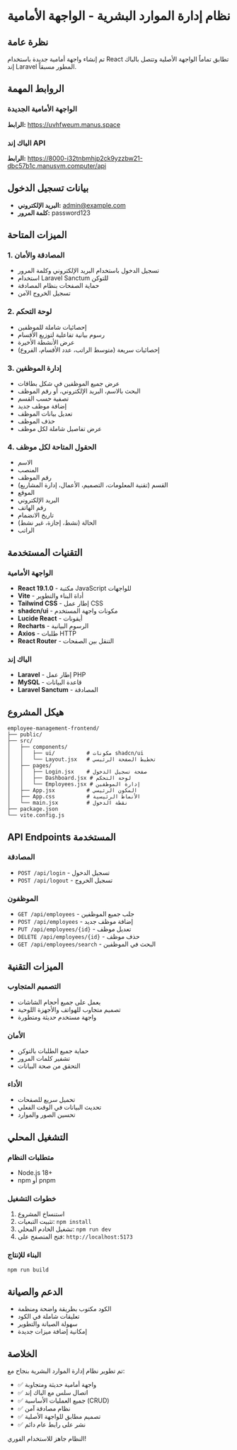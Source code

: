 # نظام إدارة الموارد البشرية - الواجهة الأمامية

## نظرة عامة
تم إنشاء واجهة أمامية جديدة باستخدام React تطابق تماماً الواجهة الأصلية وتتصل بالباك إند Laravel المطور مسبقاً.

## الروابط المهمة

### الواجهة الأمامية الجديدة
**الرابط:** https://uvhfweum.manus.space

### الباك إند API
**الرابط:** https://8000-i32tnbmhjp2ck9yzzbw21-dbc57b1c.manusvm.computer/api

## بيانات تسجيل الدخول
- **البريد الإلكتروني:** admin@example.com
- **كلمة المرور:** password123

## الميزات المتاحة

### 1. المصادقة والأمان
- تسجيل الدخول باستخدام البريد الإلكتروني وكلمة المرور
- استخدام Laravel Sanctum للتوكن
- حماية الصفحات بنظام المصادقة
- تسجيل الخروج الآمن

### 2. لوحة التحكم
- إحصائيات شاملة للموظفين
- رسوم بيانية تفاعلية لتوزيع الأقسام
- عرض الأنشطة الأخيرة
- إحصائيات سريعة (متوسط الراتب، عدد الأقسام، الفروع)

### 3. إدارة الموظفين
- عرض جميع الموظفين في شكل بطاقات
- البحث بالاسم، البريد الإلكتروني، أو رقم الموظف
- تصفية حسب القسم
- إضافة موظف جديد
- تعديل بيانات الموظف
- حذف الموظف
- عرض تفاصيل شاملة لكل موظف

### 4. الحقول المتاحة لكل موظف
- الاسم
- المنصب
- رقم الموظف
- القسم (تقنية المعلومات، التصميم، الأعمال، إدارة المشاريع)
- الموقع
- البريد الإلكتروني
- رقم الهاتف
- تاريخ الانضمام
- الحالة (نشط، إجازة، غير نشط)
- الراتب

## التقنيات المستخدمة

### الواجهة الأمامية
- **React 19.1.0** - مكتبة JavaScript للواجهات
- **Vite** - أداة البناء والتطوير
- **Tailwind CSS** - إطار عمل CSS
- **shadcn/ui** - مكونات واجهة المستخدم
- **Lucide React** - أيقونات
- **Recharts** - الرسوم البيانية
- **Axios** - طلبات HTTP
- **React Router** - التنقل بين الصفحات

### الباك إند
- **Laravel** - إطار عمل PHP
- **MySQL** - قاعدة البيانات
- **Laravel Sanctum** - المصادقة

## هيكل المشروع
```
employee-management-frontend/
├── public/
├── src/
│   ├── components/
│   │   ├── ui/          # مكونات shadcn/ui
│   │   └── Layout.jsx   # تخطيط الصفحة الرئيسي
│   ├── pages/
│   │   ├── Login.jsx    # صفحة تسجيل الدخول
│   │   ├── Dashboard.jsx # لوحة التحكم
│   │   └── Employees.jsx # إدارة الموظفين
│   ├── App.jsx          # المكون الرئيسي
│   ├── App.css          # الأنماط الرئيسية
│   └── main.jsx         # نقطة الدخول
├── package.json
└── vite.config.js
```

## API Endpoints المستخدمة

### المصادقة
- `POST /api/login` - تسجيل الدخول
- `POST /api/logout` - تسجيل الخروج

### الموظفون
- `GET /api/employees` - جلب جميع الموظفين
- `POST /api/employees` - إضافة موظف جديد
- `PUT /api/employees/{id}` - تعديل موظف
- `DELETE /api/employees/{id}` - حذف موظف
- `GET /api/employees/search` - البحث في الموظفين

## الميزات التقنية

### التصميم المتجاوب
- يعمل على جميع أحجام الشاشات
- تصميم متجاوب للهواتف والأجهزة اللوحية
- واجهة مستخدم حديثة ومتطورة

### الأمان
- حماية جميع الطلبات بالتوكن
- تشفير كلمات المرور
- التحقق من صحة البيانات

### الأداء
- تحميل سريع للصفحات
- تحديث البيانات في الوقت الفعلي
- تحسين الصور والموارد

## التشغيل المحلي

### متطلبات النظام
- Node.js 18+ 
- npm أو pnpm

### خطوات التشغيل
1. استنساخ المشروع
2. تثبيت التبعيات: `npm install`
3. تشغيل الخادم المحلي: `npm run dev`
4. فتح المتصفح على: `http://localhost:5173`

### البناء للإنتاج
```bash
npm run build
```

## الدعم والصيانة
- الكود مكتوب بطريقة واضحة ومنظمة
- تعليقات شاملة في الكود
- سهولة الصيانة والتطوير
- إمكانية إضافة ميزات جديدة

## الخلاصة
تم تطوير نظام إدارة الموارد البشرية بنجاح مع:
- ✅ واجهة أمامية حديثة ومتجاوبة
- ✅ اتصال سلس مع الباك إند
- ✅ جميع العمليات الأساسية (CRUD)
- ✅ نظام مصادقة آمن
- ✅ تصميم مطابق للواجهة الأصلية
- ✅ نشر على رابط عام دائم

النظام جاهز للاستخدام الفوري!

